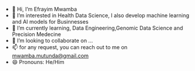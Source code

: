 - 👋 Hi, I’m Efrayim Mwamba
- 👀 I’m interested in Health Data Science, I also develop machine learning and AI models for Businnesses
- 🌱 I’m currently learning, Data Engineering,Genomic Data Science and Precision Medecine
- 💞️ I’m looking to collaborate on ...
- 📫 for any request, you can reach out to me on mwamba.mutunda@gmail.com
- 😄 Pronouns: He/Him
  

<!---
Lekoppfr/Lekoppfr is a ✨ special ✨ repository because its `README.md` (this file) appears on your GitHub profile.
You can click the Preview link to take a look at your changes.
--->
